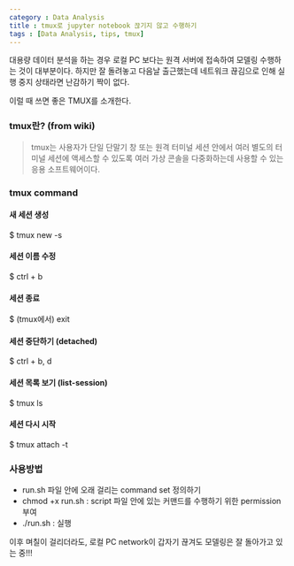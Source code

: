 ```yaml
---
category : Data Analysis
title : tmux로 jupyter notebook 끊기지 않고 수행하기
tags : [Data Analysis, tips, tmux]
---  
```


대용량 데이터 분석을 하는 경우 로컬 PC 보다는 원격 서버에 접속하여 모델링 수행하는 것이 대부분이다. 하지만 잘 돌려놓고 다음날 출근했는데 네트워크 끊김으로 인해 실행 중지 상태라면 난감하기 짝이 없다.  

이럴 때 쓰면 좋은 TMUX를 소개한다.  

### tmux란? (from wiki)
> tmux는 사용자가 단일 단말기 창 또는 원격 터미널 세션 안에서 여러 별도의 터미널 세션에 액세스할 수 있도록 여러 가상 콘솔을 다중화하는데 사용할 수 있는 응용 소프트웨어이다.
> 

### tmux command  
#### 새 세션 생성
$ tmux new -s <session-name>

#### 세션 이름 수정
$ ctrl + b

#### 세션 종료
$ (tmux에서) exit

#### 세션 중단하기 (detached)
$ ctrl + b, d

#### 세션 목록 보기 (list-session)
$ tmux ls

#### 세션 다시 시작
$ tmux attach -t <session-number or session-name>

### 사용방법
- run.sh 파일 안에 오래 걸리는 command set 정의하기  
- chmod +x run.sh : script 파일 안에 있는 커맨드를 수행하기 위한 permission 부여  
- ./run.sh : 실행
  
이후 며칠이 걸리더라도, 로컬 PC network이 갑자기 끊겨도 모델링은 잘 돌아가고 있는 중!!!
